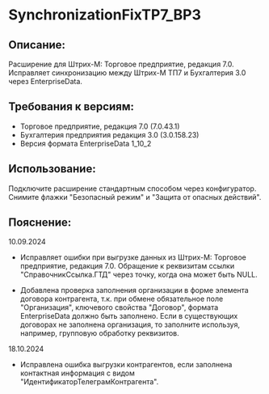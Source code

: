 # SynchronizationFixTP7_BP3

## Описание:
Расширение для Штрих-М: Торговое предприятие, редакция 7.0.
Исправляет синхронизацию между Штрих-М ТП7 и Бухгалтерия 3.0 через EnterpriseData.

## Требования к версиям:
 - Торговое предприятие, редакция 7.0 (7.0.43.1)
 - Бухгалтерия предприятия редакция 3.0 (3.0.158.23)
 - Версия формата EnterpriseData 1_10_2

## Использование:
Подключите расширение стандартным способом через конфигуратор. Снимите флажки "Безопасный режим" и "Защита от опасных действий".

## Пояснение:

10.09.2024
- Исправляет ошибки при выгрузке данных из Штрих-М: Торговое предприятие, редакция 7.0. Обращение к реквизитам ссылки "СправочникСсылка.ГТД" через точку, когда она может быть NULL.


- Добавлена проверка заполнения организации в форме элемента договора контрагента, т.к. при обмене обязательное поле "Организация", ключевого свойства "Договор", формата EnterpriseData должно быть заполнено.
Если в существующих договорах не заполнена организация, то заполните используя, например, групповую обработку реквизитов.

18.10.2024
- Исправлена ошибка выгрузки контрагентов, если заполнена контактная информация с видом "ИдентификаторТелеграмКонтрагента".
